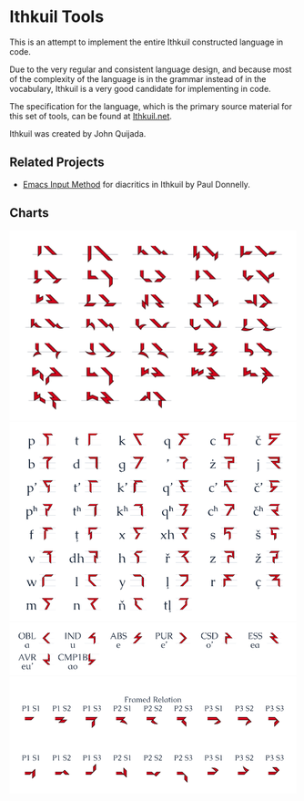 
# Ithkuil Tools

 This is an attempt to implement the entire Ithkuil constructed language in code.

 Due to the very regular and consistent language design, and because most of the complexity of the language is in the grammar instead of in the vocabulary, Ithkuil is a very good candidate for implementing in code.

 The specification for the language, which is the primary source material for this set of tools, can be found at [Ithkuil.net](http://ithkuil.net/).

 Ithkuil was created by John Quijada.



 ## Related Projects

 - [Emacs Input Method](https://bitbucket.org/pdonnelly/romanized-ithkuil-emacs-ime) for diacritics in Ithkuil by Paul Donnelly.


 ## Charts

 ![Bottom Ending Chart](charts/bottom_ending_chart.png)
 ![Consonant Characters](charts/consonant_characters.png)
 ![Primary Characters](charts/primary_characters.png)
 ![Side Ending Chart](charts/side_ending_chart.png)
